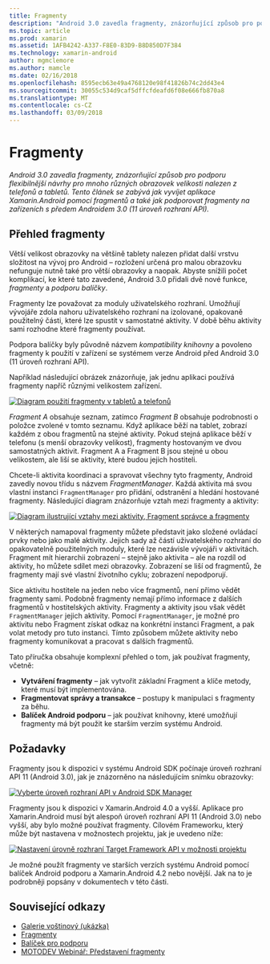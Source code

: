```yaml
---
title: Fragmenty
description: "Android 3.0 zavedla fragmenty, znázorňující způsob pro podporu flexibilnější návrhy pro mnoho různých obrazovek velikosti nalezen z telefonů a tabletů. Tento článek se zabývá jak vyvíjet aplikace Xamarin.Android pomocí fragmentů a také jak podporovat fragmenty na zařízeních s předem Androidem 3.0 (11 úroveň rozhraní API)."
ms.topic: article
ms.prod: xamarin
ms.assetid: 1AFB4242-A337-F8E0-83D9-B8D850D7F384
ms.technology: xamarin-android
author: mgmclemore
ms.author: mamcle
ms.date: 02/16/2018
ms.openlocfilehash: 8595ecb63e49a4768120e98f41826b74c2dd43e4
ms.sourcegitcommit: 30055c534d9caf5dffcfdeafd6f08e666fb870a8
ms.translationtype: MT
ms.contentlocale: cs-CZ
ms.lasthandoff: 03/09/2018
---
```

# <a name="fragments"></a>Fragmenty

_Android 3.0 zavedla fragmenty, znázorňující způsob pro podporu flexibilnější návrhy pro mnoho různých obrazovek velikosti nalezen z telefonů a tabletů. Tento článek se zabývá jak vyvíjet aplikace Xamarin.Android pomocí fragmentů a také jak podporovat fragmenty na zařízeních s předem Androidem 3.0 (11 úroveň rozhraní API)._

## <a name="fragments-overview"></a>Přehled fragmenty

Větší velikost obrazovky na většině tablety nalezen přidat další vrstvu složitost na vývoj pro Android – rozložení určená pro malou obrazovku nefunguje nutně také pro větší obrazovky a naopak. Abyste snížili počet komplikací, ke které tato zavedené, Android 3.0 přidali dvě nové funkce, *fragmenty* a *podporu balíčky*.

Fragmenty lze považovat za moduly uživatelského rozhraní. Umožňují vývojáře zdola nahoru uživatelského rozhraní na izolované, opakovaně použitelný části, které lze spustit v samostatné aktivity. V době běhu aktivity sami rozhodne které fragmenty používat.

Podpora balíčky byly původně názvem *kompatibility knihovny* a povoleno fragmenty k použití v zařízení se systémem verze Android před Android 3.0 (11 úroveň rozhraní API).

Například následující obrázek znázorňuje, jak jednu aplikaci používá fragmenty napříč různými velikostem zařízení.

[![Diagram použití fragmenty v tabletů a telefonů](images/00.png)](images/00.png#lightbox)

*Fragment A* obsahuje seznam, zatímco *Fragment B* obsahuje podrobnosti o položce zvolené v tomto seznamu. Když aplikace běží na tablet, zobrazí každém z obou fragmentů na stejné aktivity. Pokud stejná aplikace běží v telefonu (s menší obrazovky velikost), fragmenty hostovaným ve dvou samostatných aktivit. Fragment A a Fragment B jsou stejné u obou velikostem, ale liší se aktivity, které budou jejich hostiteli.

Chcete-li aktivita koordinaci a spravovat všechny tyto fragmenty, Android zavedly novou třídu s názvem *FragmentManager*. Každá aktivita má svou vlastní instanci `FragmentManager` pro přidání, odstranění a hledání hostované fragmenty. Následující diagram znázorňuje vztah mezi fragmenty a aktivity:

[![Diagram ilustrující vztahy mezi aktivity, Fragment správce a fragmenty](images/01.png)](images/01.png#lightbox)

V některých namapoval fragmenty můžete představit jako složené ovládací prvky nebo jako malé aktivity. Jejich sady až částí uživatelského rozhraní do opakovatelně použitelných moduly, které lze nezávisle vývojáři v aktivitách. Fragment mít hierarchii zobrazení – stejně jako aktivita – ale na rozdíl od aktivity, ho můžete sdílet mezi obrazovky. Zobrazení se liší od fragmentů, že fragmenty mají své vlastní životního cyklu; zobrazení nepodporují.

Sice aktivitu hostitele na jeden nebo více fragmentů, není přímo vědět fragmenty sami. Podobně fragmenty nemají přímo informace z dalších fragmentů v hostitelských aktivity. Fragmenty a aktivity jsou však vědět `FragmentManager` jejich aktivity. Pomocí `FragmentManager`, je možné pro aktivitu nebo Fragment získat odkaz na konkrétní instanci Fragment, a pak volat metody pro tuto instanci. Tímto způsobem můžete aktivity nebo fragmenty komunikovat a pracovat s dalších fragmentů.

Tato příručka obsahuje komplexní přehled o tom, jak používat fragmenty, včetně:

-   **Vytváření fragmenty** – jak vytvořit základní Fragment a klíče metody, které musí být implementována.
-   **Fragmentovat správy a transakce** – postupy k manipulaci s fragmenty za běhu.
-   **Balíček Android podporu** – jak používat knihovny, které umožňují fragmenty má být použit ke starším verzím systému Android.


## <a name="requirements"></a>Požadavky

Fragmenty jsou k dispozici v systému Android SDK počínaje úroveň rozhraní API 11 (Android 3.0), jak je znázorněno na následujícím snímku obrazovky:

[![Vyberte úroveň rozhraní API v Android SDK Manager](images/02.png)](images/02.png#lightbox)

Fragmenty jsou k dispozici v Xamarin.Android 4.0 a vyšší. Aplikace pro Xamarin.Android musí být alespoň úroveň rozhraní API 11 (Android 3.0) nebo vyšší, aby bylo možné používat fragmenty. Cílovém Frameworku, který může být nastavena v možnostech projektu, jak je uvedeno níže:

[![Nastavení úrovně rozhraní Target Framework API v možnosti projektu](images/03.png)](images/03.png#lightbox)

Je možné použít fragmenty ve starších verzích systému Android pomocí balíček Android podporu a Xamarin.Android 4.2 nebo novější. Jak na to je podrobněji popsány v dokumentech v této části.


## <a name="related-links"></a>Související odkazy

- [Galerie voštinový (ukázka)](https://developer.xamarin.com/samples/monodroid/HoneycombGallery)
- [Fragmenty](http://developer.android.com/guide/topics/fundamentals/fragments.html)
- [Balíček pro podporu](http://developer.android.com/sdk/compatibility-library.html)
- [MOTODEV Webinář: Představení fragmenty](http://motodev.adobeconnect.com/p9h1aqk3ttn/)
